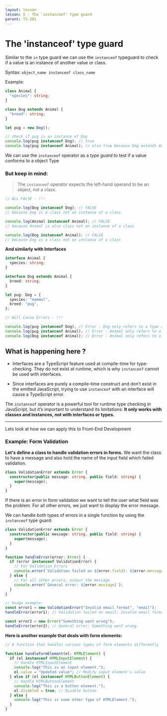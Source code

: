 ```yaml
---
layout: lesson
lesson: 5 - The 'instanceof' type guard
parent: TS-201
---
```


# The 'instanceof' type guard

Similar to the `in` type guard we can use the `instanceof` typeguard to check if a value is an instance of another value or class.

Syntax: `object_name instanceof class_name`

Example:

```ts
class Animal {
  "species": string;
}

class Dog extends Animal {
  "breed": string;
}

let pug = new Dog();

// check if pug is an instance of Dog
console.log(pug instanceof Dog); // true
console.log(pug instanceof Animal); // also true because Dog extends Animal
```

We can use the `instanceof` operator as a _type guard_ to test if a value conforms to a object Type

### But keep in mind:

> The `instanceof` operator expects the left-hand operand to be an object, not a class.

```ts
// ALL FALSE - !!!

console.log(Dog instanceof Dog); // FALSE
// because Dog is a class not an instance of a class

console.log(Animal instanceof Animal); // FALSE
// because Animal is also class not an instance of a class

console.log(Dog instanceof Animal); // FALSE
// because Dog is a class not an instance of a class
```

**And similarly with Interfaces**

```ts
interface Animal {
  species: string;
}

interface Dog extends Animal {
  breed: string;
}

let pug: Dog = {
  species: "mammal",
  breed: "pug",
};

// Will Cause Errors - !!!

console.log(pug instanceof Dog); // Error - Dog only refers to a type and not a value
console.log(pug instanceof Animal); // Error - Animal only refers to a type and not a value
console.log(Dog instanceof Animal); // Error - Animal only refers to a type and not a value
```

## What is happening here ?

- Interfaces are a TypeScript feature used at compile-time for type-checking. They do not exist at runtime, which is why `instanceof` cannot be used with interfaces.

- Since interfaces are purely a compile-time construct and don’t exist in the emitted JavaScript, trying to use `instanceof` with an interface will cause a TypeScript error.

The `instanceof` operator is a powerful tool for runtime type checking in JavaScript, but it’s important to understand its limitations: **It only works with classes and instances, not with interfaces or types.**

---

Lets look at how we can apply this to Front-End Development

### Example: Form Validation

**Let's define a class to handle validation errors in forms.** We want the class to have a message and also hold the name of the input field which failed validation.

```ts
class ValidationError extends Error {
  constructor(public message: string, public field: string) {
    super(message);
  }
}
```

If there is an error in form validation we want to tell the user what field was the problem. For all other errors, we just want to display the error message.

We can handle both types of errors in a single function by using the `instanceof` type guard:

```ts
class ValidationError extends Error {
  constructor(public message: string, public field: string) {
    super(message);
  }
}

function handleError(error: Error) {
  if (error instanceof ValidationError) {
    // For Validation Errors
    console.error(`Validation failed on ${error.field}: ${error.message}`);
  } else {
    // For all other errors, output the message
    console.error(`General error: ${error.message}`);
  }
}

// Usage example:
const error1 = new ValidationError("Invalid email format", "email");
handleError(error1); // Validation failed on email: Invalid email format

const error2 = new Error("Something went wrong");
handleError(error2); // General error: Something went wrong
```

**Here is another example that deals with form elements:**

```ts twoslash
// A function that handles various types of form elements differently

function handleFormElement(el: HTMLElement) {
  if (el instanceof HTMLInputElement) {
    // Handle HTMLInputElement
    console.log("This is an input element.");
    el.value = "Updated value"; // Modify input element's value
  } else if (el instanceof HTMLButtonElement) {
    // Handle HTMLButtonElement
    console.log("This is a button element.");
    el.disabled = true; // Disable button
  } else {
    console.log("This is some other type of HTMLElement.");
  }
}
```
